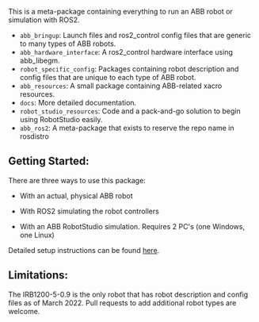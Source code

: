 This is a meta-package containing everything to run an ABB robot or simulation with ROS2.

- `abb_bringup`: Launch files and ros2_control config files that are generic to many types of ABB robots.
- `abb_hardware_interface`: A ros2_control hardware interface using abb_libegm.
- `robot_specific_config`: Packages containing robot description and config files that are unique to each type of ABB robot.
- `abb_resources`: A small package containing ABB-related xacro resources.
- `docs`: More detailed documentation.
- `robot_studio_resources`: Code and a pack-and-go solution to begin using RobotStudio easily.
- `abb_ros2`: A meta-package that exists to reserve the repo name in rosdistro

## Getting Started:

There are three ways to use this package:

- With an actual, physical ABB robot

- With ROS2 simulating the robot controllers

- With an ABB RobotStudio simulation. Requires 2 PC's (one Windows, one Linux)

Detailed setup instructions can be found [here](docs/README.md).

## Limitations:

The IRB1200-5-0.9 is the only robot that has robot description and config files as of March 2022. Pull requests to add additional robot types are welcome.
